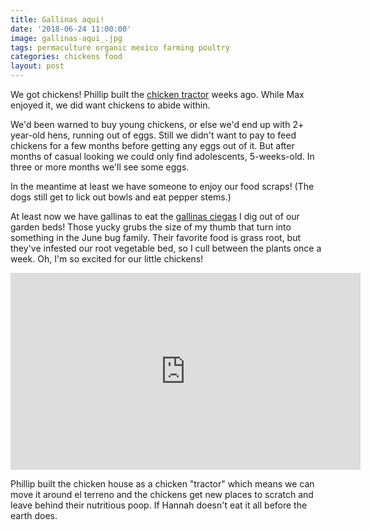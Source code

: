 ```yaml
---
title: Gallinas aqui!
date: '2018-06-24 11:00:00'
image: gallinas-aqui_.jpg
tags: permaculture organic mexico farming poultry
categories: chickens food
layout: post
---
```


We got chickens! Phillip built the [chicken tractor](https://reverdecer.annalisagross.com/2018/05/07/chicken-tractor/) weeks ago. While Max enjoyed it, we did want chickens to abide within.

We'd been warned to buy young chickens, or else we'd end up with 2+ year-old hens, running out of eggs. Still we didn't want to pay to feed chickens for a few months before getting any eggs out of it. But after months of casual looking we could only find adolescents, 5-weeks-old. In three or more months we'll see some eggs.

In the meantime at least we have someone to enjoy our food scraps! (The dogs still get to lick out bowls and eat pepper stems.)

At least now we have gallinas to eat the [gallinas ciegas](https://reverdecer.annalisagross.com/2018/07/13/mass-murder/) I dig out of our garden beds! Those yucky grubs the size of my thumb that turn into something in the June bug family. Their favorite food is grass root, but they've infested our root vegetable bed, so I cull between the plants once a week. Oh, I'm so excited for our little chickens!
<iframe width="560" height="315" src="https://www.youtube-nocookie.com/embed/wALCfp6xmyQ" frameborder="0" allow="autoplay; encrypted-media" allowfullscreen></iframe>

Phillip built the chicken house as a chicken "tractor" which means we can move it around el terreno and the chickens get new places to scratch and leave behind their nutritious poop. If Hannah doesn't eat it all before the earth does.
